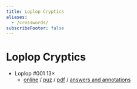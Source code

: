 ```yaml
---
title: Loplop Cryptics
aliases:
  - /crosswords/
subscribeFooter: false
---
```


# Loplop Cryptics

- Loplop #001 13×
  - [online](https://crosshare.org/crosswords/buAqSjPJdr3CotXi30ud/loplop-cryptic-001-13x)
    / [puz](/crosswords/loplop-001-13x.puz) /
    [pdf](/crosswords/loplop-001-13x.pdf) /
    [answers and annotations](/crosswords/loplop-001-13x-solutions.pdf)

